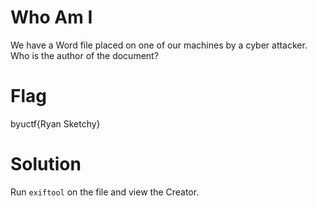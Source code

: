 # Who Am I
We have a Word file placed on one of our machines by a cyber attacker. Who is the author of the document?

# Flag
byuctf{Ryan Sketchy}

# Solution
Run `exiftool` on the file and view the Creator.